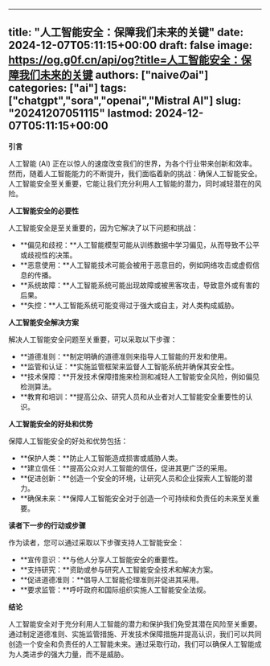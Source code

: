 
---
title: "人工智能安全：保障我们未来的关键"
date: 2024-12-07T05:11:15+00:00
draft: false
image: https://og.g0f.cn/api/og?title=人工智能安全：保障我们未来的关键
authors: ["naiveのai"]
categories: ["ai"]
tags: ["chatgpt","sora","openai","Mistral AI"]
slug: "20241207051115"
lastmod: 2024-12-07T05:11:15+00:00
---
**引言**

人工智能 (AI) 正在以惊人的速度改变我们的世界，为各个行业带来创新和效率。然而，随着人工智能能力的不断提升，我们面临着新的挑战：确保人工智能安全。人工智能安全至关重要，它能让我们充分利用人工智能的潜力，同时减轻潜在的风险。

**人工智能安全的必要性**

人工智能安全是至关重要的，因为它解决了以下问题和挑战：

- **偏见和歧视：**人工智能模型可能从训练数据中学习偏见，从而导致不公平或歧视性的决策。
- **恶意使用：**人工智能技术可能会被用于恶意目的，例如网络攻击或虚假信息的传播。
- **系统故障：**人工智能系统可能出现故障或被黑客攻击，导致意外或有害的后果。
- **失控：**人工智能系统可能变得过于强大或自主，对人类构成威胁。

**人工智能安全解决方案**

解决人工智能安全问题至关重要，可以采取以下步骤：

- **道德准则：**制定明确的道德准则来指导人工智能的开发和使用。
- **监管和认证：**实施监管框架来监督人工智能系统并确保其安全性。
- **技术保障：**开发技术保障措施来检测和减轻人工智能安全风险，例如偏见检测算法。
- **教育和培训：**提高公众、研究人员和从业者对人工智能安全重要性的认识。

**人工智能安全的好处和优势**

保障人工智能安全的好处和优势包括：

- **保护人类：**防止人工智能造成损害或威胁人类。
- **建立信任：**提高公众对人工智能的信任，促进其更广泛的采用。
- **促进创新：**创造一个安全的环境，让研究人员和企业探索人工智能的潜力。
- **确保未来：**保障人工智能安全对于创造一个可持续和负责任的未来至关重要。

**读者下一步的行动或步骤**

作为读者，您可以通过采取以下步骤支持人工智能安全：

- **宣传意识：**与他人分享人工智能安全的重要性。
- **支持研究：**资助或参与研究人工智能安全技术和解决方案。
- **促进道德准则：**倡导人工智能伦理准则并促进其采用。
- **要求监管：**呼吁政府和国际组织实施人工智能安全法规。

**结论**

人工智能安全对于充分利用人工智能的潜力和保护我们免受其潜在风险至关重要。通过制定道德准则、实施监管措施、开发技术保障措施并提高认识，我们可以共同创造一个安全和负责任的人工智能未来。通过采取行动，我们可以确保人工智能成为人类进步的强大力量，而不是威胁。